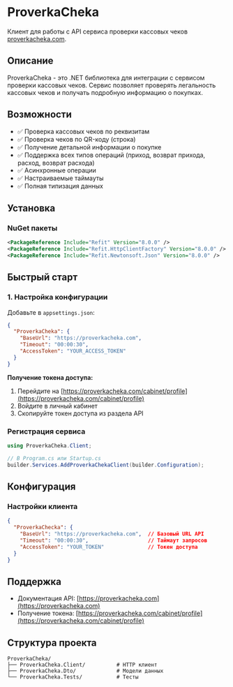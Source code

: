 # ProverkaCheka

Клиент для работы с API сервиса проверки кассовых чеков [proverkacheka.com](https://proverkacheka.com).

## Описание

ProverkaCheka - это .NET библиотека для интеграции с сервисом проверки кассовых чеков. Сервис позволяет проверять легальность кассовых чеков и получать подробную информацию о покупках.

## Возможности

- ✅ Проверка кассовых чеков по реквизитам
- ✅ Проверка чеков по QR-коду (строка)
- ✅ Получение детальной информации о покупке
- ✅ Поддержка всех типов операций (приход, возврат прихода, расход, возврат расхода)
- ✅ Асинхронные операции
- ✅ Настраиваемые таймауты
- ✅ Полная типизация данных

## Установка

### NuGet пакеты

```xml
<PackageReference Include="Refit" Version="8.0.0" />
<PackageReference Include="Refit.HttpClientFactory" Version="8.0.0" />
<PackageReference Include="Refit.Newtonsoft.Json" Version="8.0.0" />
```

## Быстрый старт

### 1. Настройка конфигурации

Добавьте в `appsettings.json`:

```json
{
  "ProverkaCheka": {
    "BaseUrl": "https://proverkacheka.com",
    "Timeout": "00:00:30",
    "AccessToken": "YOUR_ACCESS_TOKEN"
  }
}
```

**Получение токена доступа:**
1. Перейдите на [https://proverkacheka.com/cabinet/profile](https://proverkacheka.com/cabinet/profile)
2. Войдите в личный кабинет
3. Скопируйте токен доступа из раздела API

### Регистрация сервиса

```csharp
using ProverkaCheka.Client;

// В Program.cs или Startup.cs
builder.Services.AddProverkaChekaClient(builder.Configuration);
```

## Конфигурация

### Настройки клиента

```json
{
  "ProverkaChecka": {
    "BaseUrl": "https://proverkacheka.com",  // Базовый URL API
    "Timeout": "00:00:30",                   // Таймаут запросов
    "AccessToken": "YOUR_TOKEN"              // Токен доступа
  }
}
```

## Поддержка

- Документация API: [https://proverkacheka.com](https://proverkacheka.com)
- Получение токена: [https://proverkacheka.com/cabinet/profile](https://proverkacheka.com/cabinet/profile)

## Структура проекта

```
ProverkaCheka/
├── ProverkaCheka.Client/          # HTTP клиент
├── ProverkaCheka.Dto/             # Модели данных
└── ProverkaCheka.Tests/           # Тесты
```

